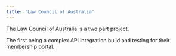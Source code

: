 ```yaml
---
title: 'Law Council of Australia'
---
```


The Law Council of Australia is a two part project.

The first being a complex API integration build and testing for their membership portal.